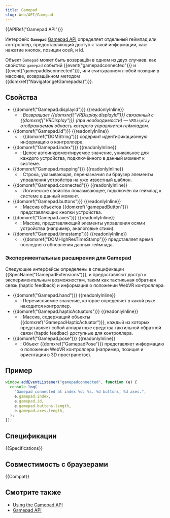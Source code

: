```yaml
---
title: Gamepad
slug: Web/API/Gamepad
---
```


{{APIRef("Gamepad API")}}

Интерфейс **`Gamepad`** [Gamepad API](/ru/docs/Web/API/Gamepad_API) определяет отдельный геймпад или контроллер, предоставляющий доступ к такой информации, как: нажатие кнопок, позиции осей, и id.

Объект `Gamepad` может быть возвращён в одном из двух случаев: как свойство `gamepad` событий {{event("gamepadconnected")}} и {{event("gamepaddisconnected")}}, или считыванием любой позиции в массиве, возвращённом методом {{domxref("Navigator.getGamepads()")}}.

## Свойства

- {{domxref("Gamepad.displayId")}} {{readonlyInline}}
  - : _Возвращает {{domxref("VRDisplay.displayId")}} связанный с {{domxref("VRDisplay")}} (при необходимости) — `VRDisplay` отображаемая область которого управляется геймпадом._
- {{domxref("Gamepad.id")}} {{readonlyInline}}
  - : {{domxref("DOMString")}} содержит идентификационную информацию о контроллере.
- {{domxref("Gamepad.index")}} {{readonlyInline}}
  - : Целое автоинкрементируемое значение, уникальное для каждого устройства, подключённого в данный момент к системе.
- {{domxref("Gamepad.mapping")}} {{readonlyInline}}
  - : Строка, указывающая, переназначил ли браузер элементы управления устройства на уже известный шаблон.
- {{domxref("Gamepad.connected")}} {{readonlyInline}}
  - : Логическое свойство показывающее, подключён ли геймпад к системе в данный момент.
- {{domxref("Gamepad.buttons")}} {{readonlyInline}}
  - : Массив объектов {{domxref("gamepadButton")}} представляющих кнопки устройства.
- {{domxref("Gamepad.axes")}} {{readonlyInline}}
  - : Массив, представляющий элементы управления осями устройства (например, аналоговые стики).
- {{domxref("Gamepad.timestamp")}} {{readonlyInline}}
  - : {{domxref("DOMHighResTimeStamp")}} представляет время последнего обновления данных геймпада.

### Экспериментальные расширения для Gamepad

Следующие интерфейсы определены в спецификации {{SpecName("GamepadExtensions")}}, и предоставляют доступ к экспериментальным возможностям, таким как тактильная обратная связь (haptic feedback) и информация о положении WebVR контроллера.

- {{domxref("Gamepad.hand")}} {{readonlyInline}}
  - : Перечисляемое значение, которое определяет в какой руке находится контроллер.
- {{domxref("Gamepad.hapticActuators")}} {{readonlyInline}}
  - : Массив, содержащий объекты {{domxref("GamepadHapticActuator")}}, каждый из которых представляет собой аппаратные средства тактильной обратной связи (haptic feedbac) доступные для контроллера.
- {{domxref("Gamepad.pose")}} {{readonlyInline}}
  - : Объект {{domxref("GamepadPose")}} представляет информацию о положении WebVR контроллера (например, позиция и ориентация в 3D пространстве).

## Пример

```js
window.addEventListener("gamepadconnected", function (e) {
  console.log(
    "Gamepad connected at index %d: %s. %d buttons, %d axes.",
    e.gamepad.index,
    e.gamepad.id,
    e.gamepad.buttons.length,
    e.gamepad.axes.length,
  );
});
```

## Спецификации

{{Specifications}}

## Совместимость с браузерами

{{Compat}}

## Смотрите также

- [Using the Gamepad API](/ru/docs/Web/Guide/API/Gamepad)
- [Gamepad API](/ru/docs/Web/API/Gamepad_API)
